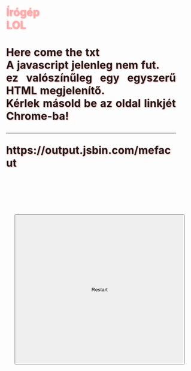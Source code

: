 <!DOCTYPE html>
<html oncontextmenu="return false">
<head>
<meta name="description" content="Írógép">
  <meta charset="MSZ_7795.3">
  <meta name="viewport" content="width=device-width">
  <title>Írógép</title>
  <style>
 *{
  margin:0;
 }
 h1{
  word-wrap: break-word;
  line-heigh:.9;
  displa:inline;
  font-siz:4vw;
  width:90%;
  margin-left:5%;
  text-align:justify;
  text-shadow:1px 1px 3px #f007;
  letter-spacing:.25px;
  word-spacing:1px;
}
p{
  height:1.5rem;
  font-size:1.3rem;
  padding:0;
  margin:0;
  color:red;
}
button{
  width:90%;
  margin-left:5vw;
  height:10vh;
  margin-top:3vh;
}
a{
  pointer-events:none;
  opacity:0;
}
body{
  user-select:none;
}
  </style>
  <script>
  function writing(){
  txt = 'ez egy string amely hosszú lesz egyszer, vagy annál is hosszabb ha olyanra írod =D <br> A három medve <br>Egyszer egy leányka elment hazulról az erdőre. Eltévedt az erdőn, s keresni kezdte az utat hazafelé. Nem találta, de egyszer csak elérkezett egy házikóhoz.Az ajtó nyitva volt, benéz az ajtón, látja, hogy senki sincs a házikóban, s bemegy.Három medve lakott ebben a házikóban. Egyik volt az apa, Mihail Ivanics, nagy volt és borzas. Másik volt az anya. Ez kisebb volt. Nasztaszja Petrovna volt a neve. Kis medvebocs volt a harmadik, úgy hívták: Misutka.A mackók nem voltak otthon, elmentek sétálni az erdőre.Két szobája volt a házikónak. A leányka bement az első szobába, s három tányért látott az asztalon, leves volt bennük. Az első tányér nagy volt, Mihail Ivanics tányérja, a másik, a kisebb, Nasztaszja Petrovnáé, a harmadik, kis kék tányérka, a Misutkáé. Mindegyik tányér mellett kanál is volt: egy nagy, egy közepes, meg egy kicsi.A leányka kezébe vette a nagy kanalat, kanalazott vele a nagy tányérból, azután fogta a közepes kanalat, kanalazott vele a közepesből, azután fogta a kis kanalat, kanalazott vele a kicsi kék tányérból. Misutka levese esett a legjobban neki.A leányka szeretett volna leülni, s három széket látott az asztal körül: egy nagyot, a Mihail Ivanicsét, egy kisebbet, a Nasztaszja Petrovnáét, s egy harmadikat, egészen kicsit, kék párnácskával, a Misutkáét.Felmászott a nagy székre, de leesett róla; azután ráült a középső székre, de kényelmetlen volt neki, azután ráült a kicsi székre és elnevette magát - olyan jólesett az ülés rajta.Térdére vette a kék kistányért és enni kezdett. Megette mind a levest és elkezdett a széken himbálódzni.A kis szék eltört, s a leányka leesett a földre. Felkelt, felemelte a kis széket s bement a másik szobába. Ott három ágyat látott; az egyik nagy volt: Mihail Ivanics ágya, a másik közepes: Nasztaszja Petrovnáé, a harmadik - Misutkáé.A leányka belefeküdt a nagy ágyba - túlságosan tágas volt neki; belefeküdt a közepesbe - túlságosan magas volt neki; belefeküdt a kis ágyba - beleillett, mintha neki szabták volna, s el is aludt benne.Hazajöttek a medvék nagy éhesen; s hozzá akartak látni az ebédhez.A nagy medve vette a tányérját, belenézett, s elbődült rettenetes hangon: - Ki evett az én tányéromból?Nasztaszja Petrovna megnézte a tányérját, s elordította magát, ha nem is olyan dörgő hangon: - Ki evett az én tányéromból?Misutka pedig meglátta az üres tányért, s így sipítozott cérnahangon: - Ki evett az én tányéromból, és ki ette meg egy cseppig a levesemet?Mihail Ivanics ránézett a székére, s elordította magát rettenetes hangon: - Ki ülhetett a székemen, s ki mozdíthatta el a helyéről?Nasztaszja Petrovna ránézett a székére, s elordította magát, ha nem is olyan dörgő hangon: - Ki ülhetett a székemen, s ki mozdíthatta el a helyéről?Misutka ránézett az eltört kicsi székre, s ezt sipította: - Ki ülhetett a székemen, s ki törhette el a lábát?Aztán bementek a másik szobába.- Ki feküdt az ágyamon, s ki gyűrte össze? - bőgte Mihail Ivanics rettenetes hangon.- Ki feküdt az ágyamon, s ki gyűrte össze? - bőgte Nasztaszja Petrovna, ha nem is olyan dörgő hangon.Misutka pedig odatolta a kicsi széket az ágyhoz, felmászott az ágyába, s ezt sipította cérna-hangon:- Ki feküdt bele az ágyamba?S egyszerre meglátta a leánykát s olyat visított, mintha a húsába hasítottak volna.- Itt van! Fogják meg! Fogják meg! Ajajaj! Fogják meg!És meg akarta harapni a kislányt.A leányka kinyitotta szemét, megpillantotta a medvéket s az ablakhoz rohant.Nyitva volt az ablak, a leányka kiugrott rajta és elmenekült. A medvék pedig nem érték utol.';
  len = txt.length;
  tomb =[];
  lenTime = -1;
  function timing(){
    if(tomb.length<=len){
      setTimeout(function() { timing() ; },10);
      tomb.push(txt.charAt(lenTime));
      newStr = tomb.join('');
    document.getElementById('txt2').innerHTML=newStr;
      lenTime++;
    }
  }
  timing();
}
writing();


function re(){
  if(lenTime!=len){
    tomb = [];
    newStr = '';
    writing();
  }
  else if(lenTime==len){
    writing();
  }
}

function fontSizeByScreenWidthOrHeight(){
  var sw = screen.width;
  var sh = screen.height;
  var body = document.getElementsByTagName('BODY')[0];
  if(sw>sh){
    //body.style.fontSize='calc((1vh + 1vw) * .8)';
    body.style.fontSize='2vh';
    body.style.background='#00f1';
  }
  else if(sw<sh){
    //body.style.fontSize='calc((1vh + 1vw) * .8)';
    body.style.fontSize='2vw';
    body.style.background='#f001';
  }
  setTimeout(function() { fontSizeByScreenWidthOrHeight() ; },10);
}
fontSizeByScreenWidthOrHeight();
  </script>
</head>
<body>
<h1 style="color:#faa;" id="txt">Írógép<br>LOL</h1>
  <h1 onclick="background='red'" id="txt2">Here come the txt<br>A javascript jelenleg nem fut. <br>ez valószínűleg egy egyszerű HTML megjelenítő. <br>Kérlek másold be az oldal linkjét Chrome-ba!<hr>https://output.jsbin.com/mefacut</h1>
  <button onclick="re()" type="button">Restart</button>
</body>
</html>

